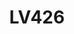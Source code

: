 ---
title: LV426
crosslinks:
- movies
- livven
- moviescirclejerk
- funny
- AlienCovenant
- pics
- alienisolation
- autotldr
- aviation
- redditintensifies
- XFiles
- iamverysmart
- Fullmoviesonvimeo
- 3Dprinting
- ClashRoyale
- Marvel
- witcher
- AskScienceDiscussion
- natureismetal
- Prometheus
---